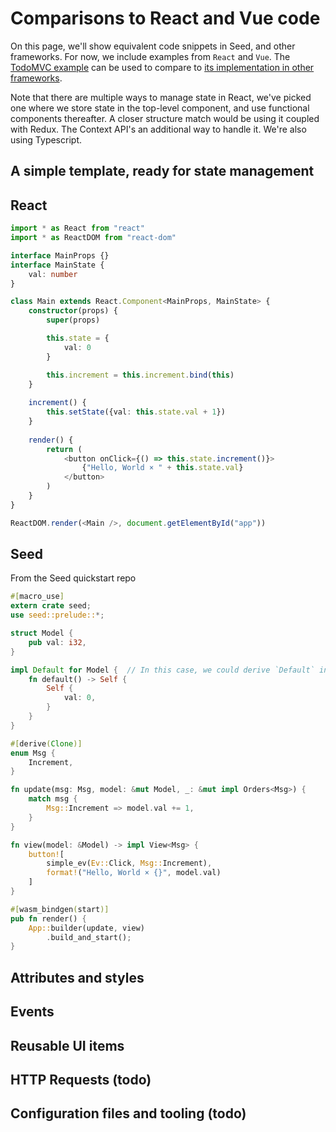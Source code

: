 # Comparisons to React and Vue code

On this page, we'll show equivalent code snippets in Seed, and other frameworks. For now, we
 include examples from `React` and `Vue`. 
The [TodoMVC example](https://github.com/seed-rs/seed/tree/master/examples/todomvc) can be used to 
compare to [its implementation in other frameworks](http://todomvc.com/).

Note that there are multiple ways to manage state in React, we've picked one where we store state
in the top-level component, and use functional components thereafter.
A closer structure match would be using it coupled with Redux. The Context API's an additional
way to handle it. We're also using Typescript.

## A simple template, ready for state management

## React

```typescript
import * as React from "react"
import * as ReactDOM from "react-dom"

interface MainProps {}
interface MainState {
    val: number
}

class Main extends React.Component<MainProps, MainState> {
    constructor(props) {
        super(props)

        this.state = {
            val: 0
        }

        this.increment = this.increment.bind(this)
    }
    
    increment() {
        this.setState({val: this.state.val + 1})
    }
    
    render() {
        return (
            <button onClick={() => this.state.increment()}>
                {"Hello, World × " + this.state.val}
            </button>
        )   
    }
}

ReactDOM.render(<Main />, document.getElementById("app"))
```


## Seed
From the Seed quickstart repo
```rust
#[macro_use]
extern crate seed;
use seed::prelude::*;

struct Model {
    pub val: i32,
}

impl Default for Model {  // In this case, we could derive `Default` instead.
    fn default() -> Self {
        Self {
            val: 0,
        }
    }
}

#[derive(Clone)]
enum Msg {
    Increment,
}

fn update(msg: Msg, model: &mut Model, _: &mut impl Orders<Msg>) {
    match msg {
        Msg::Increment => model.val += 1,
    }
}

fn view(model: &Model) -> impl View<Msg> {
    button![
        simple_ev(Ev::Click, Msg::Increment),
        format!("Hello, World × {}", model.val)
    ]
}

#[wasm_bindgen(start)]
pub fn render() {
    App::builder(update, view)
        .build_and_start();
}
```

## Attributes and styles

## Events

## Reusable UI items

## HTTP Requests (todo)

## Configuration files and tooling (todo)